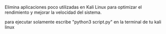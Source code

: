 Elimina aplicaciones poco utilizadas en Kali Linux para optimizar el rendimiento y mejorar la velocidad del sistema.

para ejecutar solamente escribe "python3 script.py" en la terminal de tu kali linux
